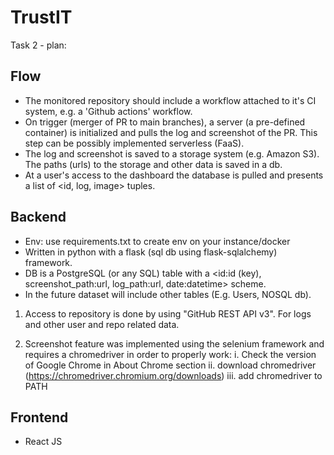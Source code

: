 # TrustIT

Task 2 - plan:

## Flow
- The monitored repository should include a workflow attached to it's CI system, e.g. a 'Github actions' workflow.
- On trigger (merger of PR to main branches), a server (a pre-defined container) is initialized and pulls the log and screenshot of the PR. This step can be possibly implemented serverless (FaaS).
- The log and screenshot is saved to a storage system (e.g. Amazon S3). The paths (urls) to the storage and other data is saved in a db.
- At a user's access to the dashboard the database is pulled and presents a list of <id, log, image> tuples. 

## Backend
- Env: use requirements.txt to create env on your instance/docker
- Written in python with a flask (sql db using flask-sqlalchemy) framework.
- DB is a PostgreSQL (or any SQL) table with a <id:id (key), screenshot_path:url, log_path:url, date:datetime> scheme. 
- In the future dataset will include other tables (E.g. Users, NOSQL db).

1. Access to repository is done by using "GitHub REST API v3". For logs and other user and repo related data.

2. Screenshot feature was implemented using the selenium framework and requires a chromedriver in order to properly work:
  i. Check the version of Google Chrome in About Chrome section
  ii. download chromedriver (https://chromedriver.chromium.org/downloads)
  iii. add chromedriver to PATH

## Frontend
- React JS
